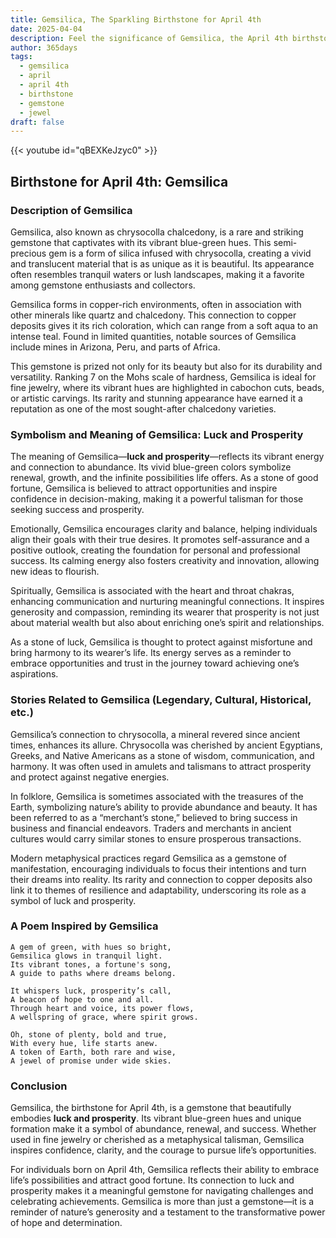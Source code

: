 ```yaml
---
title: Gemsilica, The Sparkling Birthstone for April 4th
date: 2025-04-04
description: Feel the significance of Gemsilica, the April 4th birthstone symbolizing Luck and prosperity. Let its beauty and meaning brighten your day.
author: 365days
tags:
  - gemsilica
  - april
  - april 4th
  - birthstone
  - gemstone
  - jewel
draft: false
---
```


{{< youtube id="qBEXKeJzyc0" >}}

## Birthstone for April 4th: Gemsilica

### Description of Gemsilica

Gemsilica, also known as chrysocolla chalcedony, is a rare and striking gemstone that captivates with its vibrant blue-green hues. This semi-precious gem is a form of silica infused with chrysocolla, creating a vivid and translucent material that is as unique as it is beautiful. Its appearance often resembles tranquil waters or lush landscapes, making it a favorite among gemstone enthusiasts and collectors.

Gemsilica forms in copper-rich environments, often in association with other minerals like quartz and chalcedony. This connection to copper deposits gives it its rich coloration, which can range from a soft aqua to an intense teal. Found in limited quantities, notable sources of Gemsilica include mines in Arizona, Peru, and parts of Africa.

This gemstone is prized not only for its beauty but also for its durability and versatility. Ranking 7 on the Mohs scale of hardness, Gemsilica is ideal for fine jewelry, where its vibrant hues are highlighted in cabochon cuts, beads, or artistic carvings. Its rarity and stunning appearance have earned it a reputation as one of the most sought-after chalcedony varieties.

### Symbolism and Meaning of Gemsilica: Luck and Prosperity

The meaning of Gemsilica—**luck and prosperity**—reflects its vibrant energy and connection to abundance. Its vivid blue-green colors symbolize renewal, growth, and the infinite possibilities life offers. As a stone of good fortune, Gemsilica is believed to attract opportunities and inspire confidence in decision-making, making it a powerful talisman for those seeking success and prosperity.

Emotionally, Gemsilica encourages clarity and balance, helping individuals align their goals with their true desires. It promotes self-assurance and a positive outlook, creating the foundation for personal and professional success. Its calming energy also fosters creativity and innovation, allowing new ideas to flourish.

Spiritually, Gemsilica is associated with the heart and throat chakras, enhancing communication and nurturing meaningful connections. It inspires generosity and compassion, reminding its wearer that prosperity is not just about material wealth but also about enriching one’s spirit and relationships.

As a stone of luck, Gemsilica is thought to protect against misfortune and bring harmony to its wearer’s life. Its energy serves as a reminder to embrace opportunities and trust in the journey toward achieving one’s aspirations.

### Stories Related to Gemsilica (Legendary, Cultural, Historical, etc.)

Gemsilica’s connection to chrysocolla, a mineral revered since ancient times, enhances its allure. Chrysocolla was cherished by ancient Egyptians, Greeks, and Native Americans as a stone of wisdom, communication, and harmony. It was often used in amulets and talismans to attract prosperity and protect against negative energies.

In folklore, Gemsilica is sometimes associated with the treasures of the Earth, symbolizing nature’s ability to provide abundance and beauty. It has been referred to as a “merchant’s stone,” believed to bring success in business and financial endeavors. Traders and merchants in ancient cultures would carry similar stones to ensure prosperous transactions.

Modern metaphysical practices regard Gemsilica as a gemstone of manifestation, encouraging individuals to focus their intentions and turn their dreams into reality. Its rarity and connection to copper deposits also link it to themes of resilience and adaptability, underscoring its role as a symbol of luck and prosperity.

### A Poem Inspired by Gemsilica

```
A gem of green, with hues so bright,  
Gemsilica glows in tranquil light.  
Its vibrant tones, a fortune's song,  
A guide to paths where dreams belong.  

It whispers luck, prosperity’s call,  
A beacon of hope to one and all.  
Through heart and voice, its power flows,  
A wellspring of grace, where spirit grows.  

Oh, stone of plenty, bold and true,  
With every hue, life starts anew.  
A token of Earth, both rare and wise,  
A jewel of promise under wide skies.  
```

### Conclusion

Gemsilica, the birthstone for April 4th, is a gemstone that beautifully embodies **luck and prosperity**. Its vibrant blue-green hues and unique formation make it a symbol of abundance, renewal, and success. Whether used in fine jewelry or cherished as a metaphysical talisman, Gemsilica inspires confidence, clarity, and the courage to pursue life’s opportunities.

For individuals born on April 4th, Gemsilica reflects their ability to embrace life’s possibilities and attract good fortune. Its connection to luck and prosperity makes it a meaningful gemstone for navigating challenges and celebrating achievements. Gemsilica is more than just a gemstone—it is a reminder of nature’s generosity and a testament to the transformative power of hope and determination.